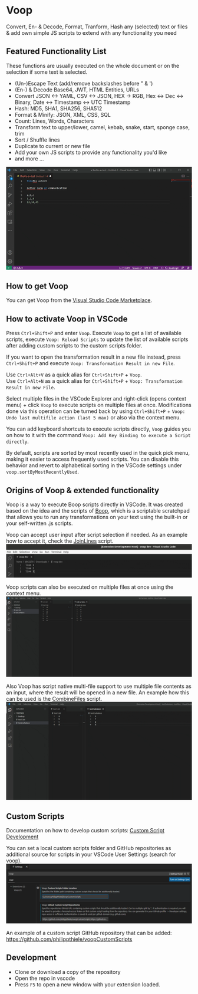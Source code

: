 # Voop
Convert, En- & Decode, Format, Tranform, Hash any (selected) text or files & add own simple JS scripts to extend with any functionality you need
## Featured Functionality List
These functions are usually executed on the whole document or on the selection if some text is selected.

- (Un-)Escape Text (add/remove backslashes before " & ')
- (En-) & Decode Base64, JWT, HTML Entities, URLs
- Convert JSON <-> YAML, CSV <-> JSON, HEX -> RGB, Hex <-> Dec <-> Binary, Date <-> Timestamp <-> UTC Timestamp
- Hash: MD5, SHA1, SHA256, SHA512
- Format & Minify: JSON, XML, CSS, SQL
- Count: Lines, Words, Characters
- Transform text to upper/lower, camel, kebab, snake, start, sponge case, trim
- Sort / Shuffle lines
- Duplicate to current or new file
- Add your own JS scripts to provide any functionality you'd like
- and more ...


![Demo](images/demo.gif)

## How to get Voop

You can get Voop from the [Visual Studio Code Marketplace](https://marketplace.visualstudio.com/items?itemName=PhilippT.voop).

## How to activate Voop in VSCode

Press `Ctrl+Shift+P` and enter `Voop`. Execute `Voop` to get a list of available scripts, execute `Voop: Reload Scripts` to update the list of available scripts after adding custom scripts to the custom scripts folder.  

If you want to open the transformation result in a new file instead, press `Ctrl+Shift+P` and execute `Voop: Transformation Result in new File`.

Use `Ctrl+Alt+V` as a quick alias for `Ctrl+Shift+P` + `Voop`.  
Use `Ctrl+Alt+N` as a quick alias for `Ctrl+Shift+P` + `Voop: Transformation Result in new File`.  

Select multiple files in the VSCode Explorer and right-click (opens context menu) + click `Voop` to execute scripts on multiple files at once. Modifications done via this operation can be turned back by using  `Ctrl+Shift+P` + `Voop: Undo last multifile action (last 5 max)` or also via the context menu.

You can add keyboard shortcuts to execute scripts directly, `Voop` guides you on how to it with the command `Voop: Add Key Binding to execute a Script directly`.

By default, scripts are sorted by most recently used in the quick pick menu, making it easier to access frequently used scripts. You can disable this behavior and revert to alphabetical sorting in the VSCode settings under `voop.sortByMostRecentlyUsed`.

## Origins of Voop & extended functionality
Voop is a way to execute Boop scripts directly in VSCode. It was created based on the idea and the scripts of [Boop](https://github.com/IvanMathy/Boop), which is a scriptable scratchpad that allows you to run any transformations on your text using the built-in or your self-written .js scripts.

Voop can accept user input after script selection if needed. As an example how to accept it, check the [JoinLines](scripts/JoinLines.js) script.  
![Demo](images/demoUserInput.gif)

Voop scripts can also be executed on multiple files at once using the context menu.
![Demo](images/demoMultiFileNormalScript.gif)

Also Voop has script native multi-file support to use multiple file contents as an input, where the result will be opened in a new file. An example how this can be used is the [CombineFiles](scripts/CombineFiles.js) script.  
![Demo](images/demoMultiFile.gif)

## Custom Scripts
Documentation on how to develop custom scripts: [Custom Script Development](CustomScriptDevelopment.md)

You can set a local custom scripts folder and GitHub repositories as additional source for scripts in your VSCode User Settings (search for voop).  
![settings](images/voopSettings.png)

An example of a custom script GitHub repository that can be added: https://github.com/philippthiele/voopCustomScripts

## Development

- Clone or download a copy of the repository
- Open the repo in vscode
- Press `F5` to open a new window with your extension loaded.
